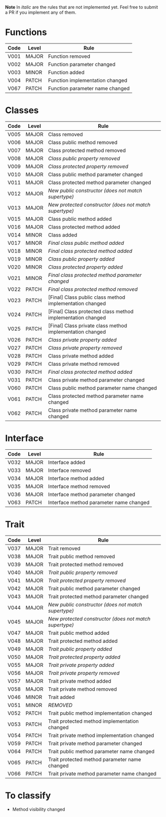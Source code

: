 **Note** In *italic* are the rules that are not implemented yet. Feel free to submit a PR if you implement any of them.

# Functions

Code | Level | Rule
-----|-------|-------
V001 | MAJOR | Function removed
V002 | MAJOR | Function parameter changed
V003 | MINOR | Function added
V004 | PATCH | Function implementation changed
V067 | PATCH | Function parameter name changed 

# Classes

Code | Level | Rule
-----|-------|-------
V005 | MAJOR | Class removed
V006 | MAJOR | Class public method removed
V007 | MAJOR | Class protected method removed
V008 | MAJOR | *Class public property removed*
V009 | MAJOR | *Class protected property removed*
V010 | MAJOR | Class public method parameter changed
V011 | MAJOR | Class protected method parameter changed
V012 | MAJOR | *New public constructor (does not match supertype)*
V013 | MAJOR | *New protected constructor (does not match supertype)*
V015 | MAJOR | Class public method added
V016 | MAJOR | Class protected method added
V014 | MINOR | Class added
V017 | MINOR | *Final class public method added*
V018 | MINOR | *Final class protected method added*
V019 | MINOR | *Class public property added*
V020 | MINOR | *Class protected property added*
V021 | MINOR | *Final class protected method parameter changed*
V022 | PATCH | *Final class protected method removed*
V023 | PATCH | [Final] Class public class method implementation changed
V024 | PATCH | [Final] Class protected class method implementation changed
V025 | PATCH | [Final] Class private class method implementation changed
V026 | PATCH | *Class private property added*
V027 | PATCH | *Class private property removed*
V028 | PATCH | Class private method added
V029 | PATCH | Class private method removed
V030 | PATCH | *Final class protected method added*
V031 | PATCH | Class private method parameter changed
V060 | PATCH | Class public method parameter name changed
V061 | PATCH | Class protected method parameter name changed 
V062 | PATCH | Class private method parameter name changed 

# Interface

Code | Level | Rule
-----|-------|-------
V032 | MAJOR | Interface added
V033 | MAJOR | Interface removed
V034 | MAJOR | Interface method added
V035 | MAJOR | Interface method removed
V036 | MAJOR | Interface method parameter changed
V063 | PATCH | Interface method parameter name changed

# Trait

Code | Level | Rule
-----|-------|-------
V037 | MAJOR | Trait removed
V038 | MAJOR | Trait public method removed
V039 | MAJOR | Trait protected method removed
V040 | MAJOR | *Trait public property removed*
V041 | MAJOR | *Trait protected property removed*
V042 | MAJOR | Trait public method parameter changed
V043 | MAJOR | Trait protected method parameter changed
V044 | MAJOR | *New public constructor (does not match supertype)*
V045 | MAJOR | *New protected constructor (does not match supertype)*
V047 | MAJOR | Trait public method added
V048 | MAJOR | Trait protected method added
V049 | MAJOR | *Trait public property added*
V050 | MAJOR | *Trait protected property added*
V055 | MAJOR | *Trait private property added*
V056 | MAJOR | *Trait private property removed*
V057 | MAJOR | Trait private method added
V058 | MAJOR | Trait private method removed
V046 | MINOR | Trait added
V051 | MINOR | *REMOVED*
V052 | PATCH | Trait public method implementation changed
V053 | PATCH | Trait protected method implementation changed
V054 | PATCH | Trait private method implementation changed
V059 | PATCH | Trait private method parameter changed
V064 | PATCH | Trait public method parameter name changed
V065 | PATCH | Trait protected method parameter name changed 
V066 | PATCH | Trait private method parameter name changed 

# To classify

* Method visibility changed